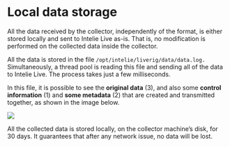 # Local data storage

All the data received by the collector, independently of the format, is either stored locally and sent to Intelie Live as-is. That is, no modification is performed on the collected data inside the collector.

All the data is stored in the file `/opt/intelie/liverig/data/data.log.` Simultaneously, a thread pool is reading this file and sending all of the data to Intelie Live. The process takes just a few milliseconds.

In this file, it is possible to see the **original data** (3), and also some **control information** (1) and **some metadata** (2) that are created and transmitted together, as shown in the image below.

![](https://lh4.googleusercontent.com/jYg63Ph2nie-5qnB80QiGqrEVrjOeAaNuQfFpw06TbKrPbnneiut2\_dtXCTjfWfuUpEYT7AXKlkKqBw2BCFO36L6JsgVMAk7p4dGSEy9oJlchA4BqI2kOKVnX4SYNzlY7EJTyb69)

All the collected data is stored locally, on the collector machine’s disk, for 30 days. It guarantees that after any network issue, no data will be lost.

